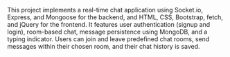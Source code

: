 This project implements a real-time chat application using Socket.io, Express, and Mongoose for the backend, and HTML, CSS, Bootstrap, fetch, and jQuery for the frontend.  It features user authentication (signup and login), room-based chat, message persistence using MongoDB, and a typing indicator.  Users can join and leave predefined chat rooms, send messages within their chosen room, and their chat history is saved.
